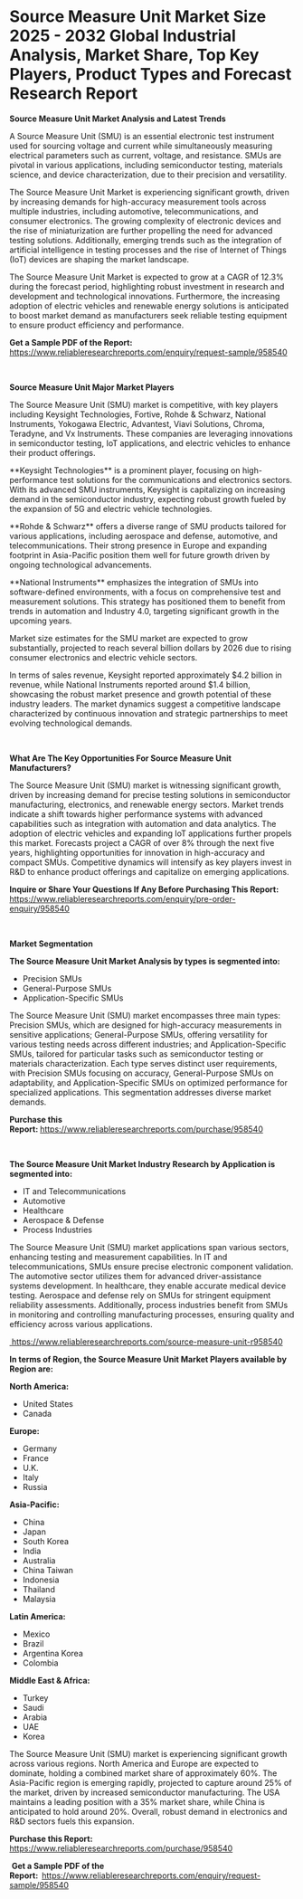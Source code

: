 <p><h1>Source Measure Unit Market Size 2025 - 2032 Global Industrial Analysis, Market Share, Top Key Players, Product Types and Forecast Research Report</h1></p><p><strong>Source Measure Unit Market Analysis and Latest Trends</strong></p>
<p><p>A Source Measure Unit (SMU) is an essential electronic test instrument used for sourcing voltage and current while simultaneously measuring electrical parameters such as current, voltage, and resistance. SMUs are pivotal in various applications, including semiconductor testing, materials science, and device characterization, due to their precision and versatility.</p><p>The Source Measure Unit Market is experiencing significant growth, driven by increasing demands for high-accuracy measurement tools across multiple industries, including automotive, telecommunications, and consumer electronics. The growing complexity of electronic devices and the rise of miniaturization are further propelling the need for advanced testing solutions. Additionally, emerging trends such as the integration of artificial intelligence in testing processes and the rise of Internet of Things (IoT) devices are shaping the market landscape.</p><p>The Source Measure Unit Market is expected to grow at a CAGR of 12.3% during the forecast period, highlighting robust investment in research and development and technological innovations. Furthermore, the increasing adoption of electric vehicles and renewable energy solutions is anticipated to boost market demand as manufacturers seek reliable testing equipment to ensure product efficiency and performance.</p></p>
<p><strong>Get a Sample PDF of the Report:&nbsp;</strong> <a href="https://www.reliableresearchreports.com/enquiry/request-sample/958540?utm_campaign=3225&utm_medium=2&utm_source=Github&utm_content=ia&utm_term=16042025&utm_id=source-measure-unit">https://www.reliableresearchreports.com/enquiry/request-sample/958540</a></p>
<p>&nbsp;</p>
<p><strong>Source Measure Unit Major Market Players</strong></p>
<p><p>The Source Measure Unit (SMU) market is competitive, with key players including Keysight Technologies, Fortive, Rohde & Schwarz, National Instruments, Yokogawa Electric, Advantest, Viavi Solutions, Chroma, Teradyne, and Vx Instruments. These companies are leveraging innovations in semiconductor testing, IoT applications, and electric vehicles to enhance their product offerings.</p><p>**Keysight Technologies** is a prominent player, focusing on high-performance test solutions for the communications and electronics sectors. With its advanced SMU instruments, Keysight is capitalizing on increasing demand in the semiconductor industry, expecting robust growth fueled by the expansion of 5G and electric vehicle technologies.</p><p>**Rohde & Schwarz** offers a diverse range of SMU products tailored for various applications, including aerospace and defense, automotive, and telecommunications. Their strong presence in Europe and expanding footprint in Asia-Pacific position them well for future growth driven by ongoing technological advancements.</p><p>**National Instruments** emphasizes the integration of SMUs into software-defined environments, with a focus on comprehensive test and measurement solutions. This strategy has positioned them to benefit from trends in automation and Industry 4.0, targeting significant growth in the upcoming years.</p><p>Market size estimates for the SMU market are expected to grow substantially, projected to reach several billion dollars by 2026 due to rising consumer electronics and electric vehicle sectors. </p><p>In terms of sales revenue, Keysight reported approximately $4.2 billion in revenue, while National Instruments reported around $1.4 billion, showcasing the robust market presence and growth potential of these industry leaders. The market dynamics suggest a competitive landscape characterized by continuous innovation and strategic partnerships to meet evolving technological demands.</p></p>
<p>&nbsp;</p>
<p><strong>What Are The Key Opportunities For Source Measure Unit Manufacturers?</strong></p>
<p><p>The Source Measure Unit (SMU) market is witnessing significant growth, driven by increasing demand for precise testing solutions in semiconductor manufacturing, electronics, and renewable energy sectors. Market trends indicate a shift towards higher performance systems with advanced capabilities such as integration with automation and data analytics. The adoption of electric vehicles and expanding IoT applications further propels this market. Forecasts project a CAGR of over 8% through the next five years, highlighting opportunities for innovation in high-accuracy and compact SMUs. Competitive dynamics will intensify as key players invest in R&D to enhance product offerings and capitalize on emerging applications.</p></p>
<p><strong>Inquire or Share Your Questions If Any Before Purchasing This Report:</strong> <a href="https://www.reliableresearchreports.com/enquiry/pre-order-enquiry/958540?utm_campaign=3225&utm_medium=2&utm_source=Github&utm_content=ia&utm_term=16042025&utm_id=source-measure-unit">https://www.reliableresearchreports.com/enquiry/pre-order-enquiry/958540</a></p>
<p>&nbsp;</p>
<p><strong>Market Segmentation</strong></p>
<p><strong>The Source Measure Unit Market Analysis by types is segmented into:</strong></p>
<p><ul><li>Precision SMUs</li><li>General-Purpose SMUs</li><li>Application-Specific SMUs</li></ul></p>
<p><p>The Source Measure Unit (SMU) market encompasses three main types: Precision SMUs, which are designed for high-accuracy measurements in sensitive applications; General-Purpose SMUs, offering versatility for various testing needs across different industries; and Application-Specific SMUs, tailored for particular tasks such as semiconductor testing or materials characterization. Each type serves distinct user requirements, with Precision SMUs focusing on accuracy, General-Purpose SMUs on adaptability, and Application-Specific SMUs on optimized performance for specialized applications. This segmentation addresses diverse market demands.</p></p>
<p><strong>Purchase this Report:&nbsp;</strong><a href="https://www.reliableresearchreports.com/purchase/958540?utm_campaign=3225&utm_medium=2&utm_source=Github&utm_content=ia&utm_term=16042025&utm_id=source-measure-unit">https://www.reliableresearchreports.com/purchase/958540</a></p>
<p>&nbsp;</p>
<p><strong>The Source Measure Unit Market Industry Research by Application is segmented into:</strong></p>
<p><ul><li>IT and Telecommunications</li><li>Automotive</li><li>Healthcare</li><li>Aerospace & Defense</li><li>Process Industries</li></ul></p>
<p><p>The Source Measure Unit (SMU) market applications span various sectors, enhancing testing and measurement capabilities. In IT and telecommunications, SMUs ensure precise electronic component validation. The automotive sector utilizes them for advanced driver-assistance systems development. In healthcare, they enable accurate medical device testing. Aerospace and defense rely on SMUs for stringent equipment reliability assessments. Additionally, process industries benefit from SMUs in monitoring and controlling manufacturing processes, ensuring quality and efficiency across various applications.</p></p>
<p><a href="https://www.reliableresearchreports.com/source-measure-unit-r958540?utm_campaign=3225&utm_medium=2&utm_source=Github&utm_content=ia&utm_term=16042025&utm_id=source-measure-unit">&nbsp;https://www.reliableresearchreports.com/source-measure-unit-r958540</a></p>
<p><strong>In terms of Region, the Source Measure Unit Market Players available by Region are:</strong></p>
<p>
    <p> <strong> North America: </strong>
        <ul>
            <li>United States</li>
            <li>Canada</li>
        </ul>
        </p> 
    <p> <strong> Europe: </strong>
        <ul>
            <li>Germany</li>
            <li>France</li>
            <li>U.K.</li>
            <li>Italy</li>
            <li>Russia</li>
        </ul>
        </p> 
    <p> <strong> Asia-Pacific: </strong>
        <ul>
            <li>China</li>
            <li>Japan</li>
            <li>South Korea</li>
            <li>India</li>
            <li>Australia</li>
            <li>China Taiwan</li>
            <li>Indonesia</li>
            <li>Thailand</li>
            <li>Malaysia</li>
        </ul>
        </p> 
    <p> <strong> Latin America: </strong>
        <ul>
            <li>Mexico</li>
            <li>Brazil</li>
            <li>Argentina Korea</li>
            <li>Colombia</li>
        </ul>
        </p> 
    <p> <strong> Middle East & Africa: </strong>
        <ul>
            <li>Turkey</li>
            <li>Saudi</li>
            <li>Arabia</li>
            <li>UAE</li>
            <li>Korea</li>
        </ul>
    </p>
    </p>
<p><p>The Source Measure Unit (SMU) market is experiencing significant growth across various regions. North America and Europe are expected to dominate, holding a combined market share of approximately 60%. The Asia-Pacific region is emerging rapidly, projected to capture around 25% of the market, driven by increased semiconductor manufacturing. The USA maintains a leading position with a 35% market share, while China is anticipated to hold around 20%. Overall, robust demand in electronics and R&D sectors fuels this expansion.</p></p>
<p><strong>Purchase this Report: </strong><a href="https://www.reliableresearchreports.com/purchase/958540?utm_campaign=3225&utm_medium=2&utm_source=Github&utm_content=ia&utm_term=16042025&utm_id=source-measure-unit">https://www.reliableresearchreports.com/purchase/958540</a></p>
<p>&nbsp;<strong>Get a Sample PDF of the Report:&nbsp;&nbsp;</strong><a href="https://www.reliableresearchreports.com/enquiry/request-sample/958540?utm_campaign=3225&utm_medium=2&utm_source=Github&utm_content=ia&utm_term=16042025&utm_id=source-measure-unit">https://www.reliableresearchreports.com/enquiry/request-sample/958540</a></p>
<p><strong></strong></p>
<p><p></p><p></p><p></p></p>